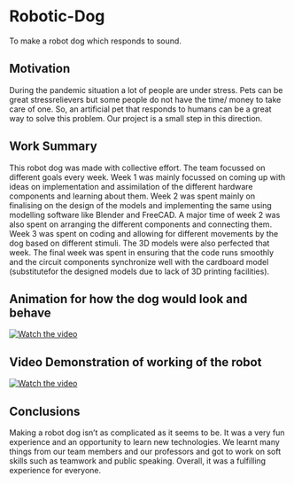# Robotic-Dog
To make a robot dog which responds to sound.
## Motivation
During the pandemic situation a lot of people are under stress. Pets can be great stressrelievers but some people do not have the time/ money to take care of one. So, an artificial pet that responds to humans can be a great way to solve this problem. Our project is a small step in this direction.
## Work Summary
This robot dog was made with collective effort. The team focussed on different goals every week. Week 1 was mainly focussed on coming up with ideas on implementation and assimilation of the different hardware components and learning about them. Week 2 was spent mainly on finalising on the design of the models and implementing the same using modelling software like Blender and FreeCAD. A major time of week 2 was also spent on arranging the different components and connecting them. Week 3 was spent on coding and allowing for different movements by the dog based on different stimuli. The 3D models were also perfected that week. The final week was spent in ensuring that the code runs smoothly and the circuit components synchronize well with the cardboard model (substitutefor the designed models due to lack of 3D printing facilities). 
## Animation for how the dog would look and behave
[![Watch the video](https://img.youtube.com/vi/-A9lTuA3lDQ/maxresdefault.jpg)](https://youtu.be/-A9lTuA3lDQ)
## Video Demonstration of working of the robot
[![Watch the video](https://img.youtube.com/vi/xzxT_LEBxCI/maxresdefault.jpg)](https://youtu.be/xzxT_LEBxCI)

## Conclusions
Making a robot dog isn’t as complicated as it seems to be. It was a very fun experience and an opportunity to learn new technologies. We learnt many things from our team members and our professors and got to work on soft skills such as teamwork and public speaking. Overall, it was a fulfilling experience for everyone.
